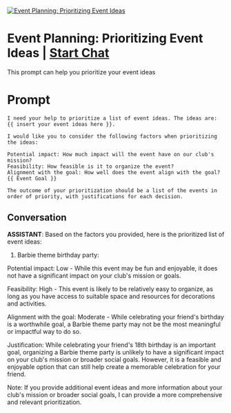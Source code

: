 
[![Event Planning: Prioritizing Event Ideas](https://flow-prompt-covers.s3.us-west-1.amazonaws.com/icon/cute/cute_6.png)](https://gptcall.net/chat.html?data=%7B%22contact%22%3A%7B%22id%22%3A%22CepCgHzBMX8c2e6gX-UQG%22%2C%22flow%22%3Atrue%7D%7D)
# Event Planning: Prioritizing Event Ideas | [Start Chat](https://gptcall.net/chat.html?data=%7B%22contact%22%3A%7B%22id%22%3A%22CepCgHzBMX8c2e6gX-UQG%22%2C%22flow%22%3Atrue%7D%7D)
This prompt can help you prioritize your event ideas

# Prompt

```
I need your help to prioritize a list of event ideas. The ideas are: {{ insert your event ideas here }}.

I would like you to consider the following factors when prioritizing the ideas:

Potential impact: How much impact will the event have on our club's mission?
Feasibility: How feasible is it to organize the event?
Alignment with the goal: How well does the event align with the goal? {{ Event Goal }}

The outcome of your prioritization should be a list of the events in order of priority, with justifications for each decision.
```

## Conversation

**ASSISTANT**: Based on the factors you provided, here is the prioritized list of event ideas:



1. Barbie theme birthday party: 

Potential impact: Low - While this event may be fun and enjoyable, it does not have a significant impact on your club's mission or goals.

Feasibility: High - This event is likely to be relatively easy to organize, as long as you have access to suitable space and resources for decorations and activities.

Alignment with the goal: Moderate - While celebrating your friend's birthday is a worthwhile goal, a Barbie theme party may not be the most meaningful or impactful way to do so.



Justification: While celebrating your friend's 18th birthday is an important goal, organizing a Barbie theme party is unlikely to have a significant impact on your club's mission or broader social goals. However, it is a feasible and enjoyable option that can still help create a memorable celebration for your friend.



Note: If you provide additional event ideas and more information about your club's mission or broader social goals, I can provide a more comprehensive and relevant prioritization.


